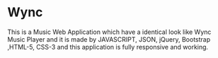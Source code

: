 # Wync
This is a Music Web Application which have a identical look like Wync Music Player and it is  made by JAVASCRIPT, JSON, jQuery, Bootstrap ,HTML-5, CSS-3 and this application is fully responsive and working.
